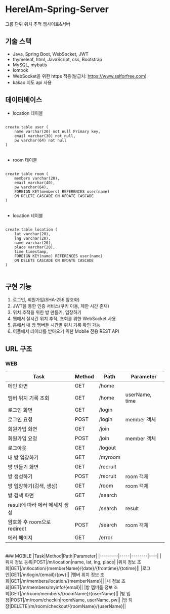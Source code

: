 # HereIAm-Spring-Server
그룹 단위 위치 추적 웹사이트&서버
## 기술 스택
* Java, Spring Boot, WebSocket, JWT
* thymeleaf, html, JavaScript, css, Bootstrap
* MySQL, mybatis
* lombok
* WebSocket을 위한 https 적용(발급처: https://www.sslforfree.com)
* kakao 지도 api 사용

## 데이터베이스
* location 테이블
<pre>
<code>
create table user (
    name varchar(20) not null Primary key,
    email varchar(30) not null,
    pw varchar(64) not null
)
</code>
</pre>

* room 테이블
<pre>
<code>
create table room (
    members varchar(20),
    email varchar(40),
    pw varchar(64),
    FOREIGN KEY(members) REFERENCES user(name)
    ON DELETE CASCADE ON UPDATE CASCADE
)
</code>
</pre>

* location 테이블
<pre>
<code>
create table location (
    lat varchar(20),
    lng varchar(20),
    name varchar(20),
    place varchar(20),
    time timestamp,
    FOREIGN KEY(name) REFERENCES user(name)
    ON DELETE CASCADE ON UPDATE CASCADE
)
</code>
</pre>

## 구현 기능
1. 로그인, 회원가입(SHA-256 암호화)
2. JWT을 통한 인증 서비스(쿠키 이용, 제한 시간 존재)
3. 위치 추적을 위한 방 만들기, 입장하기
4. 웹에서 실시간 위치 추적, 조회를 위한 WebSocket 사용
5. 홈에서 내 방 멤버들 시간별 위치 기록 확인 가능
6. 어플에서 데이터를 받아오기 위한 Mobile 전용 REST API

## URL 구조
### WEB
|Task|Method|Path|Parameter|
|-----------|-----|--------|----|
|메인 화면|GET|/home||
|멤버 위치 기록 조회|GET|/home|userName, time|
|로그인 화면|GET|/login||
|로그인 요청|POST|/login|member 객체|
|회원가입 화면|GET|/join||
|회원가입 요청|POST|/join|member 객체|
|로그아웃|GET|/logout||
|내 방 입장하기|GET|/myroom||
|방 만들기 화면|GET|/recruit||
|방 생성하기|POST|/recruit|room 객체|
|방 입장하기(검색, 생성)|GET|/room|room 객체|
|방 검색 화면|GET|/search||
|result에 따라 에러 메세지 생성|GET|/search|result|
|암호화 후 room으로 redirect|POST|/search|room 객체|
|에러 페이지|GET|/error||
<br>
### MOBILE
|Task|Method|Path|Parameter|
|---------|-----|--------|----|
|위치 정보 등록|POST|/m/location|name, lat, lng, place|
|위치 정보 조회|GET|/m/location/{memberName}/{date}/{fromtime}/{totime}||
|로그인|GET|/m/login/{email}/{pw}||
|멤버 위치 정보 조회|GET|/m/members/location/{memberName}||
|내 정보 조회|GET|/m/members/myinfo/{email}||
|방 멤버들 정보 조회|GET|/m/room/members/{roomName}/{userName}||
|방 입장|POST|/m/room/checkin|roomName, userName, pw||
|방 퇴장|DELETE|/m/room/checkout/{roomName}/{userName}||
